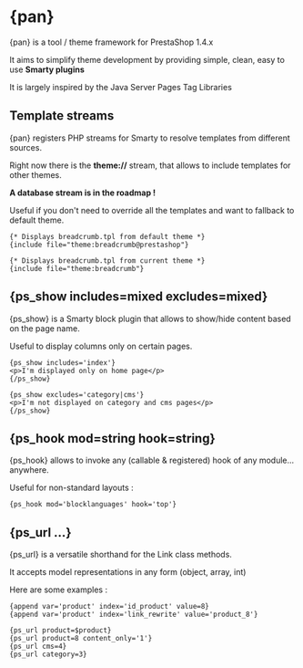 {pan}
=====

{pan} is a tool / theme framework for PrestaShop 1.4.x

It aims to simplify theme development by providing simple, clean, easy to use **Smarty plugins**

It is largely inspired by the Java Server Pages Tag Libraries

Template streams
----------------

{pan} registers PHP streams for Smarty to resolve templates from different sources. 

Right now there is the **theme://** stream, that allows to include templates for other themes. 

**A database stream is in the roadmap !**

Useful if you don't need to override all the templates and want to fallback to default theme. 

    {* Displays breadcrumb.tpl from default theme *}
    {include file="theme:breadcrumb@prestashop"}
			
    {* Displays breadcrumb.tpl from current theme *}
    {include file="theme:breadcrumb"}

{ps_show includes=mixed excludes=mixed}
---------------------------------------

{ps_show} is a Smarty block plugin that allows to show/hide content based on the page name.

Useful to display columns only on certain pages. 

    {ps_show includes='index'}
    <p>I'm displayed only on home page</p>
    {/ps_show}

    {ps_show excludes='category|cms'}
    <p>I'm not displayed on category and cms pages</p>
    {/ps_show}

{ps_hook mod=string hook=string}
--------------------------------

{ps_hook} allows to invoke any (callable & registered) hook of any module... anywhere. 

Useful for non-standard layouts :

    {ps_hook mod='blocklanguages' hook='top'}
    
{ps_url ...}
------------

{ps_url} is a versatile shorthand for the Link class methods. 

It accepts model representations in any form (object, array, int)

Here are some examples :


    {append var='product' index='id_product' value=8}
    {append var='product' index='link_rewrite' value='product_8'}

    {ps_url product=$product}
    {ps_url product=8 content_only='1'}
    {ps_url cms=4}
    {ps_url category=3}
    